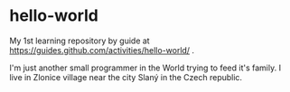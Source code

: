 # hello-world
My 1st learning repository by guide at https://guides.github.com/activities/hello-world/ .

I'm just another small programmer in the World trying to feed it's family.
I live in Zlonice village near the city Slaný in the Czech republic.
